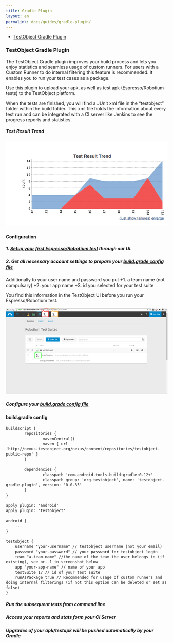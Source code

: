 ```yaml
---
title: Gradle Plugin
layout: en
permalink: docs/guides/gradle-plugin/
---
```

<ul>
<li><a href="#gradle-plugin">TestObject Gradle Plugin</a> </li>
</ul>

<h3 id="gradle-plugin">TestObject Gradle Plugin</h3>

The TestObject Gradle plugin improves your build process and lets you enjoy statistics and seamless usage of custom runners. 
For users with a Custom Runner to do internal filtering this feature is recommended. It enables you to run your test cases as a package.

Use this plugin to upload your apk, as well as test apk (Espresso/Robotium tests) to the TestObject platform. 

When the tests are finished, you will find a JUnit xml file in the “testobject” folder within the build folder. This xml file holds the information about every test run and can be integrated with a CI server like Jenkins to see the progress reports and statistics.

<h5>Test Result Trend</h5>
<img src="/img/guides/gradle/gradle-test-results.png" alt="Test result statistics">


<h4>Configuration</h4>


<h5>1. <a href="docs/testing-tools/robotium-espresso/setup/">Setup your first Espresso/Robotium test</a> through our UI.</h5>

<h5>2. Get all necessary account settings to prepare your <a href="#build.gradlde">build.grade config file</a> </h5> 

Additionally to your user name and password you put
+1. a team name (not compulsary)
+2. your app name
+3. id you selected for your test suite

You find this information in the TestObject UI before you run your Espresso/Robotium test.

<img src="img/guides/gradle/screen-gradle-plugin.png" alt="Screen Gradle Plugin">

<h5>Configure your <a href="#build.gradlde">build.grade config file</a></h5>


<h4 id="build.gradle"> build.gradle config</h4>

```
buildscript {
        repositories {
                mavenCentral()
                maven { url 'http://nexus.testobject.org/nexus/content/repositories/testobject-public-repo' }
        }
 
        dependencies {
                classpath 'com.android.tools.build:gradle:0.12+'
                classpath group: 'org.testobject', name: 'testobject-gradle-plugin', version: '0.0.35'
        }
}

apply plugin: 'android'
apply plugin: 'testobject'

android {
	...
}

testobject {
	username "your-username" // testobject username (not your email)
	password "your-password" // your password for testobject login
	team "a-team-name" //the name of the team the user belongs to (if existing), see nr. 1 in screenshot below
	app "your-app-name" // name of your app
	testSuite 17 // id of your test suite
	runAsPackage true // Recommended for usage of custom runners and doing internal filterings (if not this option can be deleted or set as false)
}
```

<h5>Run the subsequent tests from command line</h5>


<h5>Access your reports and stats form your CI Server</h5>

<h5>Upgrades of your apk/testapk will be pushed automatically by your Gradle</h5>